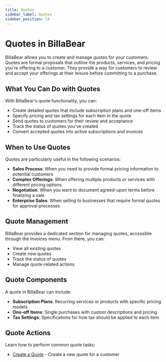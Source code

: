 ```yaml
---
title: Quotes
sidebar_label: Quotes
sidebar_position: 14
---
```


# Quotes in BillaBear

BillaBear allows you to create and manage quotes for your customers. Quotes are formal proposals that outline the products, services, and pricing you're offering to a customer. They provide a way for customers to review and accept your offerings at their leisure before committing to a purchase.

## What You Can Do with Quotes

With BillaBear's quote functionality, you can:

* Create detailed quotes that include subscription plans and one-off items
* Specify pricing and tax settings for each item in the quote
* Send quotes to customers for their review and acceptance
* Track the status of quotes you've created
* Convert accepted quotes into active subscriptions and invoices

## When to Use Quotes

Quotes are particularly useful in the following scenarios:

* **Sales Process**: When you need to provide formal pricing information to potential customers
* **Complex Offerings**: When offering multiple products or services with different pricing options
* **Negotiation**: When you want to document agreed-upon terms before finalizing a sale
* **Enterprise Sales**: When selling to businesses that require formal quotes for approval processes

## Quote Management

BillaBear provides a dedicated section for managing quotes, accessible through the Invoices menu. From there, you can:

* View all existing quotes
* Create new quotes
* Track the status of quotes
* Manage quote-related actions

## Quote Components

A quote in BillaBear can include:

* **Subscription Plans**: Recurring services or products with specific pricing models
* **One-off Items**: Single purchases with custom descriptions and pricing
* **Tax Settings**: Specifications for how tax should be applied to each item

## Quote Actions

Learn how to perform common quote tasks:

* [Create a Quote](./create) - Create a new quote for a customer